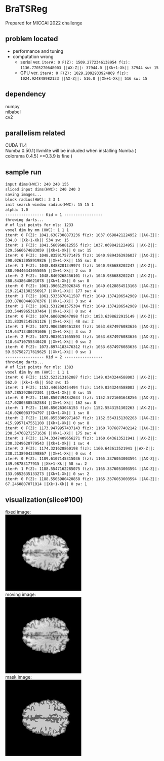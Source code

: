 # BraTSReg
Prepared for MICCAI 2022 challenge

## problem located
- performance and tuning
- computation wrong
  - serial ver. ```iter#: 0 F(Z): 1509.2772346138954 f(z): 1136.7705270648003 ||AX-Z||: 37944.0 ||Xk+1-Xk|| 37944 sw: 15```
  - GPU ver. ```iter#: 0 F(Z): 1029.2092933924869 f(z): 1024.924848982133 ||AX-Z||: 516.0 ||Xk+1-Xk|| 516 sw: 15```

## dependency
numpy  
nibabel  
cv2  

## parallelism related
CUDA 11.4  
Numba 0.50.1( llvmlite will be included when installing Numba )   
colorama 0.4.5( >=0.3.9 is fine )  

## sample run
```
input dims(HWC): 240 240 155
sliced input dims(HWC): 240 240 3
saving images...
block radius(HWC): 3 3 1
init search window radius(HWC): 15 15 1
alpha: 1.0
----------------- Kid = 1 -----------------
throwing darts...
# of list points for mls: 1233
voxel dim by mm (HWC): 1 1 1
iter#: 0 F(Z): 1041.6387308873236 f(z): 1037.0698421224952 ||AX-Z||: 534.0 ||Xk+1-Xk|| 534 sw: 15
iter#: 1 F(Z): 1041.560968812555 f(z): 1037.0698421224952 ||AX-Z||: 529.5666674883059 ||Xk+1-Xk|| 0 sw: 15
iter#: 0 F(Z): 1048.8359175771475 f(z): 1040.9894363936037 ||AX-Z||: 390.02613058919826 ||Xk+1-Xk|| 155 sw: 8
iter#: 1 F(Z): 1048.8488201349974 f(z): 1040.986688202247 ||AX-Z||: 388.90446343055055 ||Xk+1-Xk|| 2 sw: 8
iter#: 2 F(Z): 1048.8469268456101 f(z): 1040.986688202247 ||AX-Z||: 388.8438640621078 ||Xk+1-Xk|| 0 sw: 8
iter#: 0 F(Z): 1061.3966125026345 f(z): 1049.0128854513168 ||AX-Z||: 219.21421302556917 ||Xk+1-Xk|| 177 sw: 4
iter#: 1 F(Z): 1061.5335670411587 f(z): 1049.1374206542969 ||AX-Z||: 203.87880448870376 ||Xk+1-Xk|| 3 sw: 4
iter#: 2 F(Z): 1061.5312081575394 f(z): 1049.1374206542969 ||AX-Z||: 203.54499653107464 ||Xk+1-Xk|| 0 sw: 4
iter#: 0 F(Z): 1074.686029647098 f(z): 1053.6398622915149 ||AX-Z||: 131.83392145261126 ||Xk+1-Xk|| 48 sw: 2
iter#: 1 F(Z): 1073.9863509461284 f(z): 1053.6874976083636 ||AX-Z||: 119.64713400291606 ||Xk+1-Xk|| 3 sw: 2
iter#: 2 F(Z): 1073.9030111655593 f(z): 1053.6874976083636 ||AX-Z||: 118.64710755540428 ||Xk+1-Xk|| 0 sw: 2
iter#: 0 F(Z): 1073.8974183476312 f(z): 1053.6874976083636 ||AX-Z||: 59.587582717619625 ||Xk+1-Xk|| 0 sw: 1
----------------- Kid = 2 -----------------
throwing darts...
# of list points for mls: 1383
voxel dim by mm (HWC): 1 1 1
iter#: 0 F(Z): 1153.523213162087 f(z): 1149.0343244588003 ||AX-Z||: 562.0 ||Xk+1-Xk|| 562 sw: 15
iter#: 1 F(Z): 1153.446552454494 f(z): 1149.0343244588003 ||AX-Z||: 557.2853920672301 ||Xk+1-Xk|| 0 sw: 15
iter#: 0 F(Z): 1160.8507494842634 f(z): 1152.5721601648256 ||AX-Z||: 417.02805885462584 ||Xk+1-Xk|| 162 sw: 8
iter#: 1 F(Z): 1160.856263046153 f(z): 1152.5543151302263 ||AX-Z||: 416.0260083794797 ||Xk+1-Xk|| 1 sw: 8
iter#: 2 F(Z): 1160.8553309971467 f(z): 1152.5543151302263 ||AX-Z||: 415.9957147551108 ||Xk+1-Xk|| 0 sw: 8
iter#: 0 F(Z): 1173.9479957437143 f(z): 1160.7076877402142 ||AX-Z||: 238.54768272571636 ||Xk+1-Xk|| 175 sw: 4
iter#: 1 F(Z): 1174.3347409656271 f(z): 1160.643613521941 ||AX-Z||: 230.3249620779543 ||Xk+1-Xk|| 1 sw: 4
iter#: 2 F(Z): 1174.321628860198 f(z): 1160.643613521941 ||AX-Z||: 230.21389043398867 ||Xk+1-Xk|| 0 sw: 4
iter#: 0 F(Z): 1189.6107145315036 f(z): 1165.3376053003594 ||AX-Z||: 149.98783177915 ||Xk+1-Xk|| 58 sw: 2
iter#: 1 F(Z): 1188.5547162285075 f(z): 1165.3376053003594 ||AX-Z||: 133.9852635133273 ||Xk+1-Xk|| 0 sw: 2
iter#: 0 F(Z): 1188.5505980420858 f(z): 1165.3376053003594 ||AX-Z||: 67.2460807071014 ||Xk+1-Xk|| 0 sw: 1
```
## visualization(slice#100)
fixed image:  
![fixed image](https://github.com/ambipomyan/BraTSReg/blob/main/fixed.jpg)  
moving image:  
![moving image](https://github.com/ambipomyan/BraTSReg/blob/main/moving.jpg)  
mask image:  
![mask image](https://github.com/ambipomyan/BraTSReg/blob/main/mask.jpg)  
